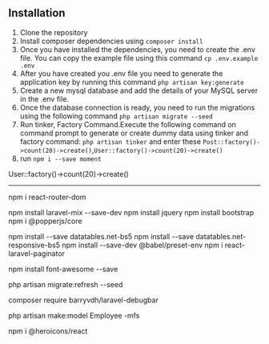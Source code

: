 


## Installation

1. Clone the repository
2. Install composer dependencies using `composer install`
3. Once you have installed the dependencies, you need to create the .env file. You can copy the example file using this command `cp .env.example .env`
4. After you have created you .env file you need to generate the application key by running this command `php artisan key:generate`
5. Create a new mysql database and add the details of your MySQL server in the .env file.
6. Once the database connection is ready, you need to run the migrations using the following command `php artisan migrate --seed`
7. Run tinker, Factory Command.Execute the following command on command prompt to generate or create dummy data using tinker and factory command: `php artisan tinker` and enter these `Post::factory()->count(20)->create()`,`User::factory()->count(20)->create()`
8. run `npm i --save moment`

User::factory()->count(20)->create()

--------------

npm i react-router-dom

npm install laravel-mix --save-dev
npm install jquery
npm install bootstrap
npm i @popperjs/core

npm install --save datatables.net-bs5
npm install --save datatables.net-responsive-bs5
npm install --save-dev @babel/preset-env
npm i react-laravel-paginator

<!-- npm i --save @fortawesome/fontawesome-svg-core
npm install --save @fortawesome/free-solid-svg-icons
npm install --save @fortawesome/react-fontawesome -->

<!-- npm i --save @fortawesome/react-fontawesome@latest -->
npm install font-awesome --save  

php artisan migrate:refresh --seed

composer require barryvdh/laravel-debugbar

php artisan make:model Employee -mfs

<!-- npm i react-modal -->

npm i @heroicons/react